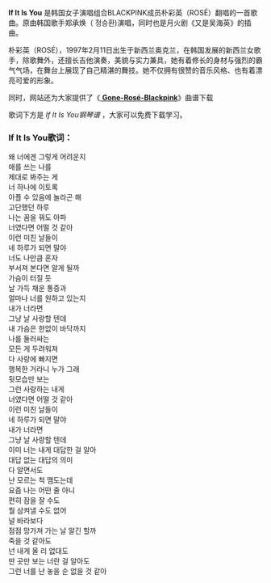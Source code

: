 

**If It Is You** 是韩国女子演唱组合BLACKPINK成员朴彩英（ROSÉ）翻唱的一首歌曲。原由韩国歌手郑承焕（
정승환)演唱，同时也是月火剧《又是吴海英》的插曲。

朴彩英（ROSÉ），1997年2月11日出生于新西兰奥克兰，在韩国发展的新西兰女歌手，除歌舞外，还擅长吉他演奏，美貌与实力兼具，她有着修长的身材与强烈的霸气气场，在舞台上展现了自己精湛的舞技。她不仅拥有很赞的音乐风格、也有着漂亮可爱的形象。

同时，网站还为大家提供了《[ **Gone-Rosé-Blackpink**](Music-12833-Gone-Rosé-Blackpink.html
"Gone-Rosé-Blackpink")》曲谱下载

歌词下方是 _If It Is You钢琴谱_ ，大家可以免费下载学习。

### If It Is You歌词：

왜 너에겐 그렇게 어려운지  
애를 쓰는 나를  
제대로 봐주는 게  
너 하나에 이토록  
아플 수 있음에 놀라곤 해  
고단했던 하루  
나는 꿈을 꿔도 아파  
너였다면 어떨 것 같아  
이런 미친 날들이  
네 하루가 되면 말야  
너도 나만큼 혼자  
부서져 본다면 알게 될까  
가슴이 터질 듯  
날 가득 채운 통증과  
얼마나 너를 원하고 있는지  
내가 너라면  
그냥 날 사랑할 텐데  
내 가슴은 한없이 바닥까지  
나를 둘러싸는  
모든 게 두려워져  
다 사랑에 빠지면  
행복한 거라니 누가 그래  
뒷모습만 보는  
그런 사랑하는 내게  
너였다면 어떨 것 같아  
이런 미친 날들이  
네 하루가 되면 말야  
내가 너라면  
그냥 날 사랑할 텐데  
이미 너는 내게 대답한 걸 알아  
대답 없는 대답의 의미  
다 알면서도  
난 모르는 척 맴도는데  
요즘 나는 어떤 줄 아니  
편히 잠을 잘 수도  
뭘 삼켜낼 수도 없어  
널 바라보다  
점점 망가져 가는 날 알긴 할까  
죽을 것 같아도  
넌 내게 올 리 없대도  
딴 곳만 보는 너란 걸 알아도  
그런 너를 난 놓을 순 없을 것 같아

